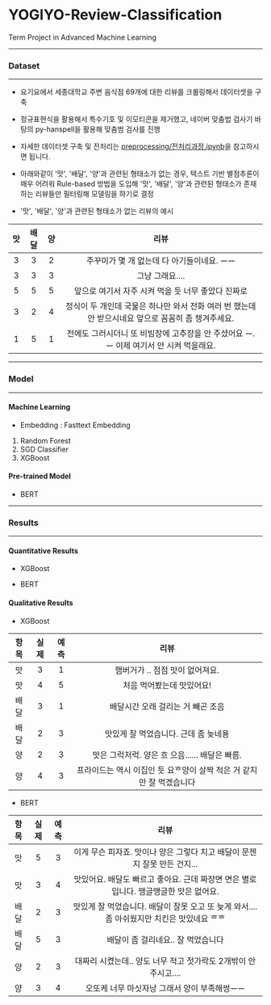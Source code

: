 # YOGIYO-Review-Classification
Term Project in Advanced Machine Learning

---
### Dataset
---
* 요기요에서 세종대학교 주변 음식점 69개에 대한 리뷰를 크롤링해서 데이터셋을 구축
* 정규표현식을 활용해서 특수기호 및 이모티콘을 제거했고, 네이버 맞춤법 검사기 바탕의 py-hanspell을 활용해 맞춤범 검사를 진행
* 자세한 데이터셋 구축 및 전처리는 [preprocessing/전처리과정.ipynb](https://github.com/Lainshower/YOGIYO-Review-Classification/blob/main/preprocessing/%EC%A0%84%EC%B2%98%EB%A6%AC%EA%B3%BC%EC%A0%95.ipynb)을 참고하시면 됩니다.

* 아래와같이 '맛', '배달', '양'과 관련된 형태소가 없는 경우, 텍스트 기반 별점추론이 매우 어려워 Rule-based 방법을 도입해 '맛', '배달', '양'과 관련된 형태소가 존재하는 리뷰들만 필터링해 모델링을 하기로 결정

* '맛', '배달', '양'과 관련된 형태소가 없는 리뷰의 예시

|맛|배달|양|리뷰|
|:---:|:---:|:---:|:---:|
|3|3|2|주꾸미가 몇 개 없는데 다 아기들이네요. ᅲᅲ|
|3|3|3|그냥 그래요....|
|5|5|5|앞으로 여기서 자주 시켜 먹을 듯 너무 좋았다 진짜로|
|3|2|4|정식이 두 개인데 국물은 하나만 와서 전화 여러 번 했는데 안 받으시네요 앞으로 꼼꼼히 좀 챙겨주세요.|
|1|5|1|전에도 그러시더니 또 비빔장에 고추장을 안 주셨어요 ᅲ.ᅲ 이제 여기서 안 시켜 먹을래요.|


---
### Model
---
#### Machine Learning
  - Embedding : Fasttext Embedding
  1. Random Forest
  2. SGD Classifier
  3. XGBoost
  
#### Pre-trained Model
  - BERT
  
---
### Results
---
  #### Quantitative Results
  * XGBoost
  
  * BERT

  #### Qualitative Results
  * XGBoost

  |항목|실제|예측|리뷰|
  |:---:|:---:|:---:|:---:|
  |맛|3|1|햄버거가 .. 점점 맛이 없어져요.|
  |맛|4|5|처음 먹어봤는데 맛있어요!|
  |배달|3|1|배달시간 오래 걸리는 거 빼곤 조음|
  |배달|2|3|맛있게 잘 먹었습니다. 근데 좀 늦네용|
  |양|2|3|맛은 그럭저럭. 양은 흐 으음...... 배달은 빠름.|
  |양|4|3|프라이드는 역시 이집인 듯 요ᄒ양이 살짝 적은 거 같지만 잘 먹겠습니다|

  * BERT

  |항목|실제|예측|리뷰|
  |:---:|:---:|:---:|:---:|
  |맛|5|3|이게 무슨 피자죠. 맛이나 양은 그렇다 치고 배달이 문젠지 잘못 만든 건지...|
  |맛|3|4|맛있어요. 배달도 빠르고 좋아요. 근데 짜장면 면은 별로입니다. 땡글땡글한 맛은 없어요.|
  |배달|2|3|맛있게 잘 먹었습니다. 배달이 잘못 오고 또 늦게 와서.... 좀 아쉬웠지만 치킨은 맛있네요 ᄒᄒ|
  |배달|5|3|배달이 좀 걸리네요.. 잘 먹었습니다|
  |양|2|3|대짜리 시켰는데.. 양도 너무 적고 젓가락도 2개밖이 안 주시고....|
  |양|3|4|오또케 너무 마싯자낭 그래서 양이 부족해썽ᅲᅲ|
